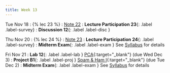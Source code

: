 ```yaml
---
title: Week 13
---
```


Tue Nov 18
: {% lec 23 %}
    : [Note 22](https://ds100.org/course-notes/logistic_regression_1/logistic_reg_1.html)
: **Lecture Participation 23**{: .label .label-survey} 
: **Discussion 12**{: .label .label-disc } 
    
Thu Nov 20
: {% lec 24 %}
    : [Note 23](https://ds100.org/course-notes/logistic_regression_2/logistic_reg_2.html)
: **Lecture Participation 24**{: .label .label-survey} 
: **Midterm Exam**{: .label .label-exam } See [Syllabus](/syllabus.md) for details

Fri Nov 21
: **Lab 12**{: .label .label-lab } [PCA](https://data100.datahub.berkeley.edu/){:target="_blank"} (due Wed Dec 3)
: **Project B1**{: .label .label-proj } [Spam & Ham I](https://data100.datahub.berkeley.edu/){:target="_blank"} (due Tue Dec 2)
: **Midterm Exam**{: .label .label-exam } See [Syllabus](/syllabus.md) for details

